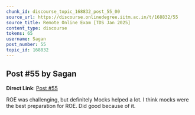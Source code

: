 ```yaml
---
chunk_id: discourse_topic_168832_post_55_00
source_url: https://discourse.onlinedegree.iitm.ac.in/t/168832/55
source_title: Remote Online Exam [TDS Jan 2025]
content_type: discourse
tokens: 65
username: Sagan
post_number: 55
topic_id: 168832
---
```


## Post #55 by Sagan

**Direct Link**: [Post #55](https://discourse.onlinedegree.iitm.ac.in/t/168832/55)

ROE was challenging, but definitely Mocks helped a lot. I think mocks were the best preparation for ROE. Did good because of it.
